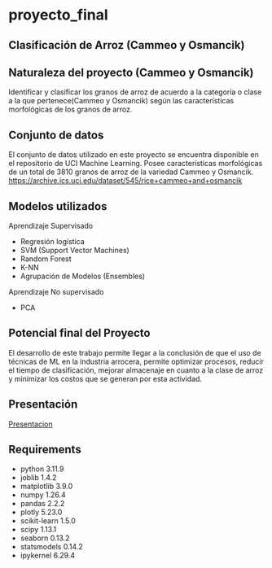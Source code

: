 # proyecto_final
## **Clasificación de Arroz (Cammeo y Osmancik)**
## **Naturaleza del proyecto (Cammeo y Osmancik)**
Identificar y clasificar los granos de arroz de acuerdo a la categoría o clase a la que pertenece(Cammeo y Osmancik) según las características morfológicas de los granos de arroz.
## **Conjunto de datos**
El conjunto de datos utilizado en este proyecto se encuentra disponible en el repositorio de UCI Machine Learning. Posee características morfológicas de un total de 3810 granos de arroz de la variedad Cammeo y Osmancik. https://archive.ics.uci.edu/dataset/545/rice+cammeo+and+osmancik
## **Modelos utilizados**
Aprendizaje Supervisado

- Regresión logística
- SVM (Support Vector Machines)
- Random Forest
- K-NN
- Agrupación de Modelos (Ensembles)

Aprendizaje No supervisado
- PCA
## **Potencial final del Proyecto**
El desarrollo de este trabajo permite llegar a la conclusión de que el uso de técnicas de ML en la industria arrocera, permite optimizar procesos, reducir el tiempo de clasificación, mejorar almacenaje en cuanto a la clase de arroz y minimizar los costos que se generan por esta actividad.

## **Presentación**
[Presentacion](https://gamma.app/docs/Problema-de-Negocio-7adwd2556eu2rrr)

## **Requirements**
- python                  3.11.9
- joblib                  1.4.2
- matplotlib              3.9.0
- numpy                   1.26.4
- pandas                  2.2.2
- plotly                  5.23.0
- scikit-learn            1.5.0
- scipy                   1.13.1
- seaborn                 0.13.2
- statsmodels             0.14.2
- ipykernel               6.29.4
